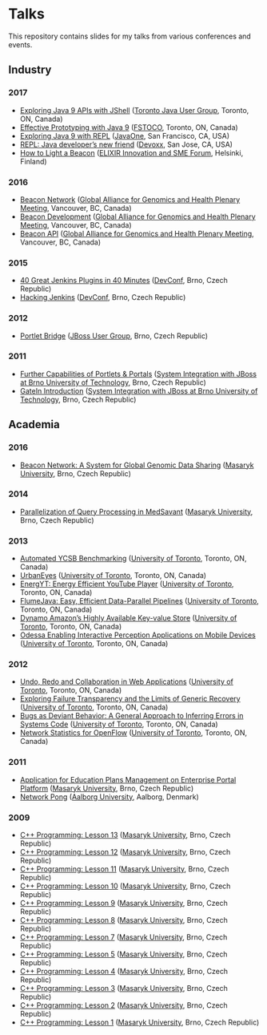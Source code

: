 # Talks

This repository contains slides for my talks from various conferences and events.

## Industry

### 2017
- [Exploring Java 9 APIs with JShell](2017-tjug-exploring-java-9-apis-with-jshell.pdf) ([Toronto Java User Group](http://www.tjug.ca/), Toronto, ON, Canada)
- [Effective Prototyping with Java 9](2017-fstoco-effective-prototyping-with-java-9.pdf) ([FSTOCO](http://fsto.co/), Toronto, ON, Canada)
- [Exploring Java 9 with REPL](2017-javaone-exploring-java-9-with-repl.pdf) ([JavaOne](https://www.oracle.com/javaone/), San Francisco, CA, USA)
- [REPL: Java developer’s new friend](2017-devoxx-repl-java-developers-new-friend.pdf) ([Devoxx](https://devoxx.us/), San Jose, CA, USA)
- [How to Light a Beacon](2017-sme-how-to-light-a-beacon.pdf) ([ELIXIR Innovation and SME Forum](https://www.elixir-europe.org/events/elixir-innovation-and-sme-forum-genomics-and-health-global-resources-local-innovation-0), Helsinki, Finland)

### 2016
- [Beacon Network](2016-ga4gh-plenary-beacon-network.pdf) ([Global Alliance for Genomics and Health Plenary Meeting](https://genomicsandhealth.org/), Vancouver, BC, Canada)
- [Beacon Development](2016-ga4gh-plenary-beacon-development.pdf) ([Global Alliance for Genomics and Health Plenary Meeting](https://genomicsandhealth.org/), Vancouver, BC, Canada)
- [Beacon API](2016-ga4gh-plenary-beacon-api.pdf) ([Global Alliance for Genomics and Health Plenary Meeting](https://genomicsandhealth.org/), Vancouver, BC, Canada)

### 2015
- [40 Great Jenkins Plugins in 40 Minutes](2015-devconf-40-great-jenkins-plugins-in-40-minutes.pdf) ([DevConf](https://devconf.cz/), Brno, Czech Republic)
- [Hacking Jenkins](2015-devconf-hacking-jenkins.pdf) ([DevConf](https://devconf.cz/), Brno, Czech Republic)

### 2012
- [Portlet Bridge](2012-jbugcz-portletbridge.pdf) ([JBoss User Group](https://developer.jboss.org/groups/JBUGcz), Brno, Czech Republic)

### 2011
- [Further Capabilities of Portlets & Portals](2011-but-further-capabilities-of-portlets-and-portals.pdf) ([System Integration with JBoss at Brno University of Technology](https://developer.jboss.org/wiki/SystemovaIntegraceSJBossemPodzim2011), Brno, Czech Republic)
- [GateIn Introduction](2011-but-gatein-introduction.pdf) ([System Integration with JBoss at Brno University of Technology](https://developer.jboss.org/wiki/SystemovaIntegraceSJBossemPodzim2011), Brno, Czech Republic)

## Academia

### 2016
- [Beacon Network: A System for Global Genomic Data Sharing](2016-muni-beacon-network-a-system-for-global-genomic-data-sharing.pdf) ([Masaryk University](https://www.muni.cz/), Brno, Czech Republic)

### 2014
- [Parallelization of Query Processing in MedSavant](2014-muni-parallelization-of-query-processing-in-medsavant.pdf) ([Masaryk University](https://www.muni.cz/), Brno, Czech Republic)

### 2013
- [Automated YCSB Benchmarking](2013-uoft-automated-ycsb-benchmarking.pdf) ([University of Toronto](https://www.utoronto.ca/), Toronto, ON, Canada)
- [UrbanEyes](2013-uoft-urbaneyes.pdf) ([University of Toronto](https://www.utoronto.ca/), Toronto, ON, Canada)
- [EnergYT: Energy Efficient YouTube Player](2013-uoft-energyt-energy-efficient-youtube-player.pdf) ([University of Toronto](https://www.utoronto.ca/), Toronto, ON, Canada)
- [FlumeJava: Easy, Efficient Data-Parallel Pipelines](2013-uoft-flumejava-easy-efficient-data-parallel-pipelines.pdf) ([University of Toronto](https://www.utoronto.ca/), Toronto, ON, Canada)
- [Dynamo Amazon’s Highly Available Key-value Store](2013-uoft-dynamo-amazons-highly-available-key-value-store.pdf) ([University of Toronto](https://www.utoronto.ca/), Toronto, ON, Canada)
- [Odessa Enabling Interactive Perception Applications on Mobile Devices](2013-uoft-odessa-enabling-interactive-perception-applications-on-mobile-devices.pdf) ([University of Toronto](https://www.utoronto.ca/), Toronto, ON, Canada)

### 2012
- [Undo, Redo and Collaboration in Web Applications](2012-uoft-undo-redo-and-collaboration-in-web-applications.pdf) ([University of Toronto](https://www.utoronto.ca/), Toronto, ON, Canada)
- [Exploring Failure Transparency and the Limits of Generic Recovery](2012-uoft-exploring-failure-transparency-and-the-limits-of-generic-recovery.pdf) ([University of Toronto](https://www.utoronto.ca/), Toronto, ON, Canada)
- [Bugs as Deviant Behavior: A General Approach to Inferring Errors in Systems Code](2012-uoft-bugs-as-deviant-behaviour-a-general-approach-to-inferring-errors-in-systems-code.pdf) ([University of Toronto](https://www.utoronto.ca/), Toronto, ON, Canada)
- [Network Statistics for OpenFlow](2012-uoft-network-statistics-for-openflow.pdf) ([University of Toronto](https://www.utoronto.ca/), Toronto, ON, Canada)

### 2011
- [Application for Education Plans Management on Enterprise Portal Platform](2011-muni-application-for-education-plans-management-on-enterprise-portal-platform.pdf) ([Masaryk University](https://www.muni.cz/), Brno, Czech Republic)
- [Network Pong](2011-aau-network-pong.pdf) ([Aalborg University](http://www.en.aau.dk/), Aalborg, Denmark)

### 2009
- [C++ Programming: Lesson 13](2009-muni-cpp-programming-lesson-13.pdf) ([Masaryk University](https://www.muni.cz/), Brno, Czech Republic)
- [C++ Programming: Lesson 12](2009-muni-cpp-programming-lesson-12.pdf) ([Masaryk University](https://www.muni.cz/), Brno, Czech Republic)
- [C++ Programming: Lesson 11](2009-muni-cpp-programming-lesson-11.pdf) ([Masaryk University](https://www.muni.cz/), Brno, Czech Republic)
- [C++ Programming: Lesson 10](2009-muni-cpp-programming-lesson-10.pdf) ([Masaryk University](https://www.muni.cz/), Brno, Czech Republic)
- [C++ Programming: Lesson 9](2009-muni-cpp-programming-lesson-09.pdf) ([Masaryk University](https://www.muni.cz/), Brno, Czech Republic)
- [C++ Programming: Lesson 8](2009-muni-cpp-programming-lesson-08.pdf) ([Masaryk University](https://www.muni.cz/), Brno, Czech Republic)
- [C++ Programming: Lesson 7](2009-muni-cpp-programming-lesson-07.pdf) ([Masaryk University](https://www.muni.cz/), Brno, Czech Republic)
- [C++ Programming: Lesson 5](2009-muni-cpp-programming-lesson-05.pdf) ([Masaryk University](https://www.muni.cz/), Brno, Czech Republic)
- [C++ Programming: Lesson 4](2009-muni-cpp-programming-lesson-04.pdf) ([Masaryk University](https://www.muni.cz/), Brno, Czech Republic)
- [C++ Programming: Lesson 3](2009-muni-cpp-programming-lesson-03.pdf) ([Masaryk University](https://www.muni.cz/), Brno, Czech Republic)
- [C++ Programming: Lesson 2](2009-muni-cpp-programming-lesson-02.pdf) ([Masaryk University](https://www.muni.cz/), Brno, Czech Republic)
- [C++ Programming: Lesson 1](2009-muni-cpp-programming-lesson-01.pdf) ([Masaryk University](https://www.muni.cz/), Brno, Czech Republic)
